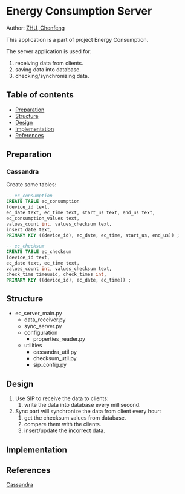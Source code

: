 Energy Consumption Server
=========================

Author: [ZHU, Chenfeng](http://about.me/zhuchenfeng)

This application is a part of project Energy Consumption.

The server application is used for:

1. receiving data from clients.
2. saving data into database.
3. checking/synchronizing data.

Table of contents
-----------------

  * [Preparation](#preparation)
  * [Structure](#structure)
  * [Design](#design)
  * [Implementation](#implementation)
  * [References](#references)

## Preparation

### Cassandra

Create some tables:

``` sql
-- ec_consumption
CREATE TABLE ec_consumption 
(device_id text, 
ec_date text, ec_time text, start_us text, end_us text, 
ec_consumption_values text, 
values_count int, values_checksum text, 
insert_date text, 
PRIMARY KEY ((device_id), ec_date, ec_time, start_us, end_us)) ;

-- ec_checksum
CREATE TABLE ec_checksum 
(device_id text, 
ec_date text, ec_time text, 
values_count int, values_checksum text, 
check_time timeuuid, check_times int, 
PRIMARY KEY ((device_id), ec_date, ec_time)) ;
```

## Structure

* ec_server_main.py
	* data_receiver.py
	* sync_server.py
	* configuration
		* properties_reader.py
	* utilities
		* cassandra_util.py
		* checksum_util.py
		* sip_config.py

## Design

1. Use SIP to receive the data to clients:
	1. write the data into database every millisecond.
2. Sync part will synchronize the data from client every hour:
	1. get the checksum values from database.
	2. compare them with the clients.
	3. insert/update the incorrect data.

## Implementation


## References

[Cassandra](http://cassandra.apache.org/)
